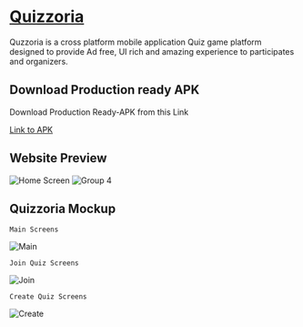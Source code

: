 <h1><a href="https://quizzoria.pythonanywhere.com/">Quizzoria</a></h1>

Quzzoria is a cross platform mobile application Quiz game platform designed to provide Ad free, UI rich and amazing experience to participates and organizers. 

## Download Production ready APK

Download Production Ready-APK from this Link

[Link to APK](https://quizzoria.pythonanywhere.com/Sample/APK? "Quizzoria APK")


## Website Preview

![Home Screen](https://user-images.githubusercontent.com/64589033/131053050-9492063e-d0ee-4cc6-b109-ca77bd2a6742.png)
![Group 4](https://user-images.githubusercontent.com/64589033/131053179-09d79ca6-3a72-4c76-bd62-fe94b51464f5.png)

## Quizzoria Mockup
```
Main Screens
```
![Main](https://user-images.githubusercontent.com/64589033/131053651-e10c77e5-144e-4cfc-8ac7-53bbae99e00c.png)
```
Join Quiz Screens
```
![Join](https://user-images.githubusercontent.com/64589033/131053656-65fe0ce2-8dad-4ee7-8a3f-780fa9504085.png)
```
Create Quiz Screens
```
![Create](https://user-images.githubusercontent.com/64589033/131053663-474855b4-bea4-489a-bbcc-7a45303aa22f.png)



